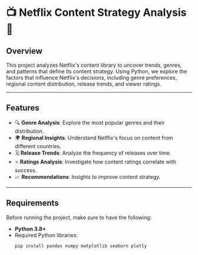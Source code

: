 # 📺 Netflix Content Strategy Analysis 🎥  

## Overview  
This project analyzes Netflix's content library to uncover trends, genres, and patterns that define its content strategy. Using Python, we explore the factors that influence Netflix's decisions, including genre preferences, regional content distribution, release trends, and viewer ratings.  

---

## Features  
- 🔍 **Genre Analysis**: Explore the most popular genres and their distribution.  
- 🌍 **Regional Insights**: Understand Netflix's focus on content from different countries.  
- 🗓️ **Release Trends**: Analyze the frequency of releases over time.  
- ⭐ **Ratings Analysis**: Investigate how content ratings correlate with success.  
- 📈 **Recommendations**: Insights to improve content strategy.  

---

## Requirements  
Before running the project, make sure to have the following:  

- **Python 3.8+**  
- Required Python libraries:  
  ```bash
  pip install pandas numpy matplotlib seaborn plotly
